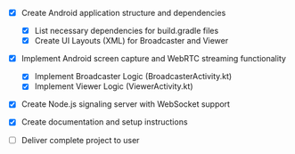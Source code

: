 - [x] Create Android application structure and dependencies
  - [x] List necessary dependencies for build.gradle files
  - [x] Create UI Layouts (XML) for Broadcaster and Viewer
- [x] Implement Android screen capture and WebRTC streaming functionality
  - [x] Implement Broadcaster Logic (BroadcasterActivity.kt)
  - [x] Implement Viewer Logic (ViewerActivity.kt)
- [x] Create Node.js signaling server with WebSocket support
- [x] Create documentation and setup instructions
- [ ] Deliver complete project to user

